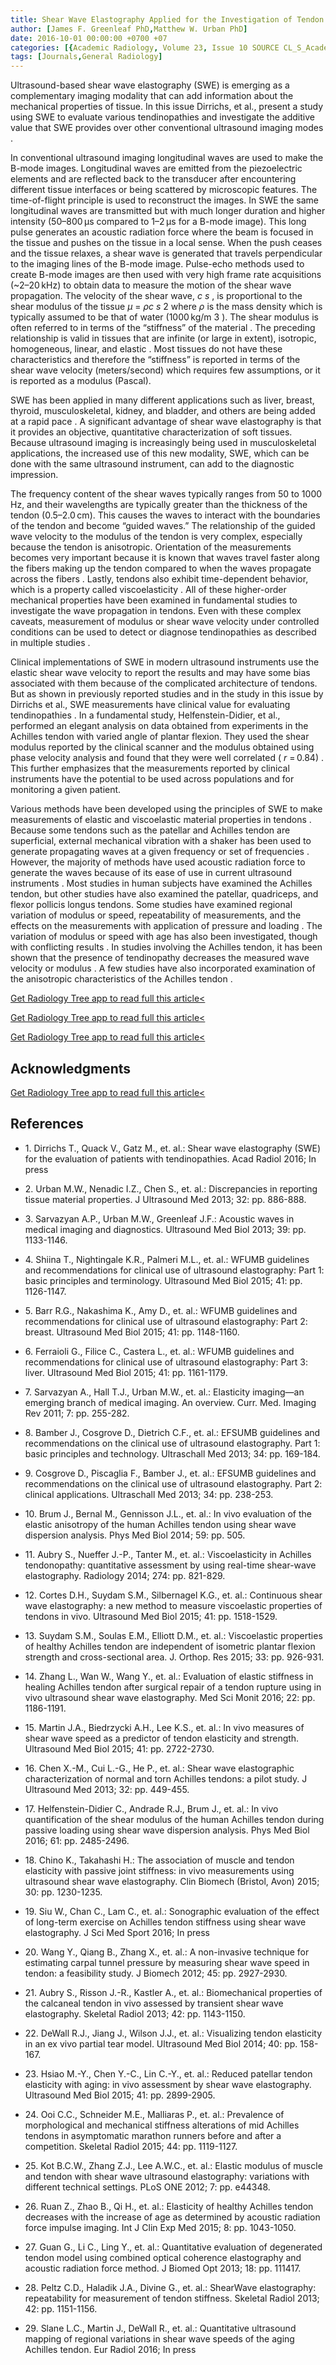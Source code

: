 ```yaml
---
title: Shear Wave Elastography Applied for the Investigation of Tendon Material Properties
author: [James F. Greenleaf PhD,Matthew W. Urban PhD]
date: 2016-10-01 00:00:00 +0700 +07
categories: [{Academic Radiology, Volume 23, Issue 10 SOURCE CL_S_AcademicRadiologyVolume23Issue10 1}]
tags: [Journals,General Radiology]
---
```

Ultrasound-based shear wave elastography (SWE) is emerging as a complementary imaging modality that can add information about the mechanical properties of tissue. In this issue Dirrichs, et al., present a study using SWE to evaluate various tendinopathies and investigate the additive value that SWE provides over other conventional ultrasound imaging modes .

In conventional ultrasound imaging longitudinal waves are used to make the B-mode images. Longitudinal waves are emitted from the piezoelectric elements and are reflected back to the transducer after encountering different tissue interfaces or being scattered by microscopic features. The time-of-flight principle is used to reconstruct the images. In SWE the same longitudinal waves are transmitted but with much longer duration and higher intensity (50–800 µs compared to 1–2 µs for a B-mode image). This long pulse generates an acoustic radiation force where the beam is focused in the tissue and pushes on the tissue in a local sense. When the push ceases and the tissue relaxes, a shear wave is generated that travels perpendicular to the imaging lines of the B-mode image. Pulse-echo methods used to create B-mode images are then used with very high frame rate acquisitions (~2–20 kHz) to obtain data to measure the motion of the shear wave propagation. The velocity of the shear wave, _c  s_ , is proportional to the shear modulus of the tissue _µ_ = _ρc  s_ 2 where _ρ_ is the mass density which is typically assumed to be that of water (1000 kg/m  3 ). The shear modulus is often referred to in terms of the “stiffness” of the material . The preceding relationship is valid in tissues that are infinite (or large in extent), isotropic, homogeneous, linear, and elastic . Most tissues do not have these characteristics and therefore the “stiffness” is reported in terms of the shear wave velocity (meters/second) which requires few assumptions, or it is reported as a modulus (Pascal).

SWE has been applied in many different applications such as liver, breast, thyroid, musculoskeletal, kidney, and bladder, and others are being added at a rapid pace . A significant advantage of shear wave elastography is that it provides an objective, quantitative characterization of soft tissues. Because ultrasound imaging is increasingly being used in musculoskeletal applications, the increased use of this new modality, SWE, which can be done with the same ultrasound instrument, can add to the diagnostic impression.

The frequency content of the shear waves typically ranges from 50 to 1000 Hz, and their wavelengths are typically greater than the thickness of the tendon (0.5–2.0 cm). This causes the waves to interact with the boundaries of the tendon and become “guided waves.” The relationship of the guided wave velocity to the modulus of the tendon is very complex, especially because the tendon is anisotropic. Orientation of the measurements becomes very important because it is known that waves travel faster along the fibers making up the tendon compared to when the waves propagate across the fibers . Lastly, tendons also exhibit time-dependent behavior, which is a property called viscoelasticity . All of these higher-order mechanical properties have been examined in fundamental studies to investigate the wave propagation in tendons. Even with these complex caveats, measurement of modulus or shear wave velocity under controlled conditions can be used to detect or diagnose tendinopathies as described in multiple studies .

Clinical implementations of SWE in modern ultrasound instruments use the elastic shear wave velocity to report the results and may have some bias associated with them because of the complicated architecture of tendons. But as shown in previously reported studies and in the study in this issue by Dirrichs et al., SWE measurements have clinical value for evaluating tendinopathies . In a fundamental study, Helfenstein-Didier, et al., performed an elegant analysis on data obtained from experiments in the Achilles tendon with varied angle of plantar flexion. They used the shear modulus reported by the clinical scanner and the modulus obtained using phase velocity analysis and found that they were well correlated ( _r_ = 0.84) . This further emphasizes that the measurements reported by clinical instruments have the potential to be used across populations and for monitoring a given patient.

Various methods have been developed using the principles of SWE to make measurements of elastic and viscoelastic material properties in tendons . Because some tendons such as the patellar and Achilles tendon are superficial, external mechanical vibration with a shaker has been used to generate propagating waves at a given frequency or set of frequencies . However, the majority of methods have used acoustic radiation force to generate the waves because of its ease of use in current ultrasound instruments . Most studies in human subjects have examined the Achilles tendon, but other studies have also examined the patellar, quadriceps, and flexor pollicis longus tendons. Some studies have examined regional variation of modulus or speed, repeatability of measurements, and the effects on the measurements with application of pressure and loading . The variation of modulus or speed with age has also been investigated, though with conflicting results . In studies involving the Achilles tendon, it has been shown that the presence of tendinopathy decreases the measured wave velocity or modulus . A few studies have also incorporated examination of the anisotropic characteristics of the Achilles tendon .

[Get Radiology Tree app to read full this article<](https://clinicalpub.com/app)

[Get Radiology Tree app to read full this article<](https://clinicalpub.com/app)

[Get Radiology Tree app to read full this article<](https://clinicalpub.com/app)

## Acknowledgments

[Get Radiology Tree app to read full this article<](https://clinicalpub.com/app)

## References

- 1\. Dirrichs T., Quack V., Gatz M., et. al.: Shear wave elastography (SWE) for the evaluation of patients with tendinopathies. Acad Radiol 2016; In press


- 2\. Urban M.W., Nenadic I.Z., Chen S., et. al.: Discrepancies in reporting tissue material properties. J Ultrasound Med 2013; 32: pp. 886-888.


- 3\. Sarvazyan A.P., Urban M.W., Greenleaf J.F.: Acoustic waves in medical imaging and diagnostics. Ultrasound Med Biol 2013; 39: pp. 1133-1146.


- 4\. Shiina T., Nightingale K.R., Palmeri M.L., et. al.: WFUMB guidelines and recommendations for clinical use of ultrasound elastography: Part 1: basic principles and terminology. Ultrasound Med Biol 2015; 41: pp. 1126-1147.


- 5\. Barr R.G., Nakashima K., Amy D., et. al.: WFUMB guidelines and recommendations for clinical use of ultrasound elastography: Part 2: breast. Ultrasound Med Biol 2015; 41: pp. 1148-1160.


- 6\. Ferraioli G., Filice C., Castera L., et. al.: WFUMB guidelines and recommendations for clinical use of ultrasound elastography: Part 3: liver. Ultrasound Med Biol 2015; 41: pp. 1161-1179.


- 7\. Sarvazyan A., Hall T.J., Urban M.W., et. al.: Elasticity imaging—an emerging branch of medical imaging. An overview. Curr. Med. Imaging Rev 2011; 7: pp. 255-282.


- 8\. Bamber J., Cosgrove D., Dietrich C.F., et. al.: EFSUMB guidelines and recommendations on the clinical use of ultrasound elastography. Part 1: basic principles and technology. Ultraschall Med 2013; 34: pp. 169-184.


- 9\. Cosgrove D., Piscaglia F., Bamber J., et. al.: EFSUMB guidelines and recommendations on the clinical use of ultrasound elastography. Part 2: clinical applications. Ultraschall Med 2013; 34: pp. 238-253.


- 10\. Brum J., Bernal M., Gennisson J.L., et. al.: In vivo evaluation of the elastic anisotropy of the human Achilles tendon using shear wave dispersion analysis. Phys Med Biol 2014; 59: pp. 505.


- 11\. Aubry S., Nueffer J.-P., Tanter M., et. al.: Viscoelasticity in Achilles tendonopathy: quantitative assessment by using real-time shear-wave elastography. Radiology 2014; 274: pp. 821-829.


- 12\. Cortes D.H., Suydam S.M., Silbernagel K.G., et. al.: Continuous shear wave elastography: a new method to measure viscoelastic properties of tendons in vivo. Ultrasound Med Biol 2015; 41: pp. 1518-1529.


- 13\. Suydam S.M., Soulas E.M., Elliott D.M., et. al.: Viscoelastic properties of healthy Achilles tendon are independent of isometric plantar flexion strength and cross-sectional area. J. Orthop. Res 2015; 33: pp. 926-931.


- 14\. Zhang L., Wan W., Wang Y., et. al.: Evaluation of elastic stiffness in healing Achilles tendon after surgical repair of a tendon rupture using in vivo ultrasound shear wave elastography. Med Sci Monit 2016; 22: pp. 1186-1191.


- 15\. Martin J.A., Biedrzycki A.H., Lee K.S., et. al.: In vivo measures of shear wave speed as a predictor of tendon elasticity and strength. Ultrasound Med Biol 2015; 41: pp. 2722-2730.


- 16\. Chen X.-M., Cui L.-G., He P., et. al.: Shear wave elastographic characterization of normal and torn Achilles tendons: a pilot study. J Ultrasound Med 2013; 32: pp. 449-455.


- 17\. Helfenstein-Didier C., Andrade R.J., Brum J., et. al.: In vivo quantification of the shear modulus of the human Achilles tendon during passive loading using shear wave dispersion analysis. Phys Med Biol 2016; 61: pp. 2485-2496.


- 18\. Chino K., Takahashi H.: The association of muscle and tendon elasticity with passive joint stiffness: in vivo measurements using ultrasound shear wave elastography. Clin Biomech (Bristol, Avon) 2015; 30: pp. 1230-1235.


- 19\. Siu W., Chan C., Lam C., et. al.: Sonographic evaluation of the effect of long-term exercise on Achilles tendon stiffness using shear wave elastography. J Sci Med Sport 2016; In press


- 20\. Wang Y., Qiang B., Zhang X., et. al.: A non-invasive technique for estimating carpal tunnel pressure by measuring shear wave speed in tendon: a feasibility study. J Biomech 2012; 45: pp. 2927-2930.


- 21\. Aubry S., Risson J.-R., Kastler A., et. al.: Biomechanical properties of the calcaneal tendon in vivo assessed by transient shear wave elastography. Skeletal Radiol 2013; 42: pp. 1143-1150.


- 22\. DeWall R.J., Jiang J., Wilson J.J., et. al.: Visualizing tendon elasticity in an ex vivo partial tear model. Ultrasound Med Biol 2014; 40: pp. 158-167.


- 23\. Hsiao M.-Y., Chen Y.-C., Lin C.-Y., et. al.: Reduced patellar tendon elasticity with aging: in vivo assessment by shear wave elastography. Ultrasound Med Biol 2015; 41: pp. 2899-2905.


- 24\. Ooi C.C., Schneider M.E., Malliaras P., et. al.: Prevalence of morphological and mechanical stiffness alterations of mid Achilles tendons in asymptomatic marathon runners before and after a competition. Skeletal Radiol 2015; 44: pp. 1119-1127.


- 25\. Kot B.C.W., Zhang Z.J., Lee A.W.C., et. al.: Elastic modulus of muscle and tendon with shear wave ultrasound elastography: variations with different technical settings. PLoS ONE 2012; 7: pp. e44348.


- 26\. Ruan Z., Zhao B., Qi H., et. al.: Elasticity of healthy Achilles tendon decreases with the increase of age as determined by acoustic radiation force impulse imaging. Int J Clin Exp Med 2015; 8: pp. 1043-1050.


- 27\. Guan G., Li C., Ling Y., et. al.: Quantitative evaluation of degenerated tendon model using combined optical coherence elastography and acoustic radiation force method. J Biomed Opt 2013; 18: pp. 111417.


- 28\. Peltz C.D., Haladik J.A., Divine G., et. al.: ShearWave elastography: repeatability for measurement of tendon stiffness. Skeletal Radiol 2013; 42: pp. 1151-1156.


- 29\. Slane L.C., Martin J., DeWall R., et. al.: Quantitative ultrasound mapping of regional variations in shear wave speeds of the aging Achilles tendon. Eur Radiol 2016; In press